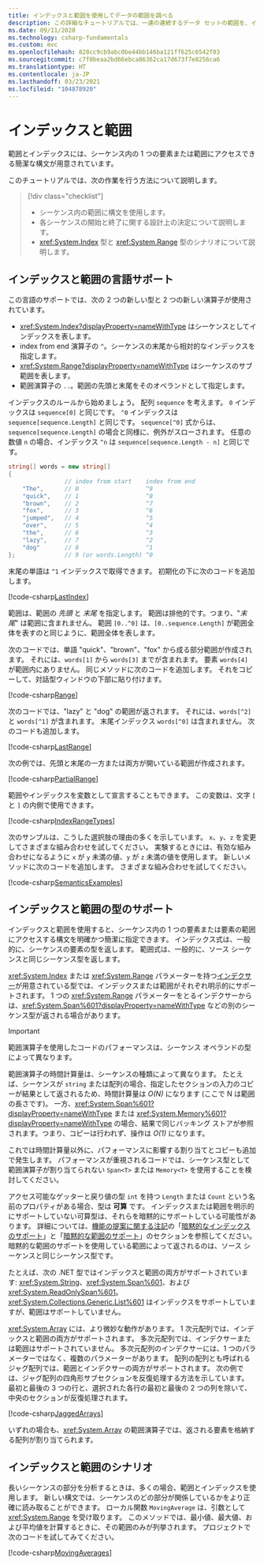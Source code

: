 ```yaml
---
title: インデックスと範囲を使用してデータの範囲を調べる
description: この詳細なチュートリアルでは、一連の連続するデータ セットの範囲を、インデックスと範囲を使用して調べる方法について説明します。
ms.date: 09/11/2020
ms.technology: csharp-fundamentals
ms.custom: mvc
ms.openlocfilehash: 828cc9cb9abc0be44bb146ba121ff625c6542f03
ms.sourcegitcommit: c7f0beaa2bd66ebca86362ca17d673f7e8256ca6
ms.translationtype: HT
ms.contentlocale: ja-JP
ms.lasthandoff: 03/23/2021
ms.locfileid: "104878920"
---
```

# <a name="indices-and-ranges"></a>インデックスと範囲

範囲とインデックスには、シーケンス内の 1 つの要素または範囲にアクセスできる簡潔な構文が用意されています。

このチュートリアルでは、次の作業を行う方法について説明します。

> [!div class="checklist"]
>
> - シーケンス内の範囲に構文を使用します。
> - 各シーケンスの開始と終了に関する設計上の決定について説明します。
> - <xref:System.Index> 型と <xref:System.Range> 型のシナリオについて説明します。

## <a name="language-support-for-indices-and-ranges"></a>インデックスと範囲の言語サポート

この言語のサポートでは、次の 2 つの新しい型と 2 つの新しい演算子が使用されています。

- <xref:System.Index?displayProperty=nameWithType> はシーケンスとしてインデックスを表します。
- index from end 演算子の `^`。シーケンスの末尾から相対的なインデックスを指定します。
- <xref:System.Range?displayProperty=nameWithType> はシーケンスのサブ範囲を表します。
- 範囲演算子の `..`。範囲の先頭と末尾をそのオペランドとして指定します。

インデックスのルールから始めましょう。 配列 `sequence` を考えます。 `0` インデックスは `sequence[0]` と同じです。 `^0` インデックスは `sequence[sequence.Length]` と同じです。 `sequence[^0]` 式からは、`sequence[sequence.Length]` の場合と同様に、例外がスローされます。 任意の数値 `n` の場合、インデックス `^n` は `sequence[sequence.Length - n]` と同じです。

```csharp
string[] words = new string[]
{
                // index from start    index from end
    "The",      // 0                   ^9
    "quick",    // 1                   ^8
    "brown",    // 2                   ^7
    "fox",      // 3                   ^6
    "jumped",   // 4                   ^5
    "over",     // 5                   ^4
    "the",      // 6                   ^3
    "lazy",     // 7                   ^2
    "dog"       // 8                   ^1
};              // 9 (or words.Length) ^0
```

末尾の単語は `^1` インデックスで取得できます。 初期化の下に次のコードを追加します。

[!code-csharp[LastIndex](~/samples/snippets/csharp/tutorials/RangesIndexes/IndicesAndRanges.cs#IndicesAndRanges_LastIndex)]

範囲は、範囲の *先頭* と *末尾* を指定します。 範囲は排他的です。つまり、"*末尾*" は範囲に含まれません。 範囲 `[0..^0]` は、`[0..sequence.Length]` が範囲全体を表すのと同じように、範囲全体を表します。

次のコードでは、単語 "quick"、"brown"、"fox" から成る部分範囲が作成されます。 それには、`words[1]` から `words[3]` までが含まれます。 要素 `words[4]` が範囲内にありません。 同じメソッドに次のコードを追加します。 それをコピーして、対話型ウィンドウの下部に貼り付けます。

[!code-csharp[Range](~/samples/snippets/csharp/tutorials/RangesIndexes/IndicesAndRanges.cs#IndicesAndRanges_Range)]

次のコードでは、"lazy" と "dog" の範囲が返されます。 それには、`words[^2]` と `words[^1]` が含まれます。 末尾インデックス `words[^0]` は含まれません。 次のコードも追加します。

[!code-csharp[LastRange](~/samples/snippets/csharp/tutorials/RangesIndexes/IndicesAndRanges.cs#IndicesAndRanges_LastRange)]

次の例では、先頭と末尾の一方または両方が開いている範囲が作成されます。

[!code-csharp[PartialRange](~/samples/snippets/csharp/tutorials/RangesIndexes/IndicesAndRanges.cs#IndicesAndRanges_PartialRanges)]

範囲やインデックスを変数として宣言することもできます。 この変数は、文字 `[` と `]` の内側で使用できます。

[!code-csharp[IndexRangeTypes](~/samples/snippets/csharp/tutorials/RangesIndexes/IndicesAndRanges.cs#IndicesAndRanges_RangeIndexTypes)]

次のサンプルは、こうした選択肢の理由の多くを示しています。 `x`、`y`、`z` を変更してさまざまな組み合わせを試してください。 実験するときには、有効な組み合わせになるように `x` が `y` 未満の値、`y` が `z` 未満の値を使用します。 新しいメソッドに次のコードを追加します。 さまざまな組み合わせを試してください。

[!code-csharp[SemanticsExamples](~/samples/snippets/csharp/tutorials/RangesIndexes/IndicesAndRanges.cs#IndicesAndRanges_Semantics)]

## <a name="type-support-for-indices-and-ranges"></a>インデックスと範囲の型のサポート

インデックスと範囲を使用すると、シーケンス内の 1 つの要素または要素の範囲にアクセスする構文を明確かつ簡潔に指定できます。 インデックス式は、一般的に、シーケンスの要素の型を返します。 範囲式は、一般的に、ソース シーケンスと同じシーケンス型を返します。

<xref:System.Index> または <xref:System.Range> パラメーターを持つ[インデクサー](../../programming-guide/indexers/index.md)が用意されている型では、インデックスまたは範囲がそれぞれ明示的にサポートされます。 1 つの <xref:System.Range> パラメーターをとるインデクサーからは、<xref:System.Span%601?displayProperty=nameWithType> などの別のシーケンス型が返される場合があります。

> [!IMPORTANT]
> 範囲演算子を使用したコードのパフォーマンスは、シーケンス オペランドの型によって異なります。
>
> 範囲演算子の時間計算量は、シーケンスの種類によって異なります。 たとえば、シーケンスが `string` または配列の場合、指定したセクションの入力のコピーが結果として返されるため、時間計算量は *O(N)* になります (ここで N は範囲の長さです)。 一方、<xref:System.Span%601?displayProperty=nameWithType> または <xref:System.Memory%601?displayProperty=nameWithType> の場合、結果で同じバッキング ストアが参照されます。つまり、コピーは行われず、操作は *O(1)* になります。
>
> これでは時間計算量以外に、パフォーマンスに影響する割り当てとコピーも追加で発生します。 パフォーマンスが重視されるコードでは、シーケンス型として範囲演算子が割り当てられない `Span<T>` または `Memory<T>` を使用することを検討してください。

アクセス可能なゲッターと戻り値の型 `int` を持つ `Length` または `Count` という名前のプロパティがある場合、型は **可算** です。 インデックスまたは範囲を明示的にサポートしていない可算型は、それらを暗黙的にサポートしている可能性があります。 詳細については、[機能の提案に関する注記](~/_csharplang/proposals/csharp-8.0/ranges.md)の「[暗黙的なインデックスのサポート](~/_csharplang/proposals/csharp-8.0/ranges.md#implicit-index-support)」と「[暗黙的な範囲のサポート](~/_csharplang/proposals/csharp-8.0/ranges.md#implicit-range-support)」のセクションを参照してください。 暗黙的な範囲のサポートを使用している範囲によって返されるのは、ソース シーケンスと同じシーケンス型です。

たとえば、次の .NET 型ではインデックスと範囲の両方がサポートされています: <xref:System.String>、<xref:System.Span%601>、および <xref:System.ReadOnlySpan%601>。 <xref:System.Collections.Generic.List%601> はインデックスをサポートしていますが、範囲はサポートしていません。

<xref:System.Array> には、より微妙な動作があります。 1 次元配列では、インデックスと範囲の両方がサポートされます。 多次元配列では、インデクサーまたは範囲はサポートされていません。 多次元配列のインデクサーには、1 つのパラメーターではなく、複数のパラメーターがあります。 配列の配列とも呼ばれるジャグ配列では、範囲とインデクサーの両方がサポートされます。 次の例では、ジャグ配列の四角形サブセクションを反復処理する方法を示しています。 最初と最後の 3 つの行と、選択された各行の最初と最後の 2 つの列を除いて、中央のセクションが反復処理されます。

[!code-csharp[JaggedArrays](~/samples/snippets/csharp/tutorials/RangesIndexes/IndicesAndRanges.cs#IndicesAndRanges_JaggedArrays)]

いずれの場合も、<xref:System.Array> の範囲演算子では、返される要素を格納する配列が割り当てられます。

## <a name="scenarios-for-indices-and-ranges"></a>インデックスと範囲のシナリオ

長いシーケンスの部分を分析するときは、多くの場合、範囲とインデックスを使用します。 新しい構文では、シーケンスのどの部分が関係しているかをより正確に読み取ることができます。 ローカル関数 `MovingAverage` は、引数として <xref:System.Range> を受け取ります。 このメソッドでは、最小値、最大値、および平均値を計算するときに、その範囲のみが列挙されます。 プロジェクトで次のコードを試してみてください。

[!code-csharp[MovingAverages](~/samples/snippets/csharp/tutorials/RangesIndexes/IndicesAndRanges.cs#IndicesAndRanges_MovingAverage)]

